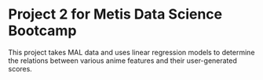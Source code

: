 # Project 2 for Metis Data Science Bootcamp

This project takes MAL data and uses linear regression models to determine the relations between various anime features and their user-generated scores.
